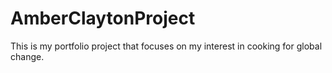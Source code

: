 # AmberClaytonProject
This is my portfolio project that focuses on my interest in cooking for global change.
